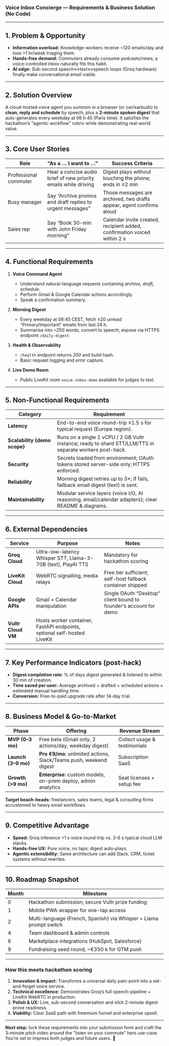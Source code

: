 ### Voice Inbox Concierge — Requirements & Business Solution (No Code)

---

## 1. Problem & Opportunity

- **Information overload:** Knowledge-workers receive \~120 emails/day and lose >1 hr/week triaging them.
- **Hands-free demand:** Commuters already consume podcasts/news; a voice-controlled inbox naturally fits this habit.
- **AI edge:** Sub-second speech↔text↔speech loops (Groq hardware) finally make conversational email viable.

---

## 2. Solution Overview

A cloud-hosted voice agent you summon in a browser (or car/earbuds) to **clean, reply and schedule** by speech, plus a **2-minute spoken digest** that auto-generates every weekday at 06 h 45 (Paris time).
It satisfies the hackathon’s “agentic workflow” rubric while demonstrating real-world value.

---

## 3. Core User Stories

| Role                  | “As a … I want to …”                                            | Success Criteria                                                         |
| --------------------- | --------------------------------------------------------------- | ------------------------------------------------------------------------ |
| Professional commuter | Hear a concise audio brief of new priority emails while driving | Digest plays without touching the phone; ends in ≤2 min                  |
| Busy manager          | Say “Archive promos and draft replies to urgent messages”       | Those messages are archived, two drafts appear, agent confirms aloud     |
| Sales rep             | Say “Book 30-min with John Friday morning”                      | Calendar invite created, recipient added, confirmation voiced within 2 s |

---

## 4. Functional Requirements

1. **Voice Command Agent**

   - Understand natural-language requests containing _archive, draft, schedule_.
   - Perform Gmail & Google Calendar actions accordingly.
   - Speak a confirmation summary.

2. **Morning Digest**

   - Every weekday at 06:45 CEST, fetch ≤20 unread “Primary/Important” emails from last 24 h.
   - Summarise into \~250 words; convert to speech; expose via HTTPS endpoint `/daily-digest`.

3. **Health & Observability**

   - `/health` endpoint returns _200_ and build hash.
   - Basic request logging and error capture.

4. **Live Demo Room**

   - Public LiveKit room `voice-inbox-demo` available for judges to test.

---

## 5. Non-Functional Requirements

| Category                     | Requirement                                                                                              |
| ---------------------------- | -------------------------------------------------------------------------------------------------------- |
| **Latency**                  | End-to-end voice round-trip ≤1.5 s for typical request (Europe region).                                  |
| **Scalability (demo scope)** | Runs on a single 1 vCPU / 2 GB Vultr instance; ready to shard STT/LLM/TTS in separate workers post-hack. |
| **Security**                 | Secrets loaded from environment; OAuth tokens stored server-side only; HTTPS enforced.                   |
| **Reliability**              | Morning digest retries up to 3×; if fails, fallback email digest (text) is sent.                         |
| **Maintainability**          | Modular service layers (voice I/O, AI reasoning, email/calendar adapters); clear README & diagrams.      |

---

## 6. External Dependencies

| Service            | Purpose                                                                 | Notes                                                             |
| ------------------ | ----------------------------------------------------------------------- | ----------------------------------------------------------------- |
| **Groq Cloud**     | Ultra-low-latency Whisper STT, Llama-3-70B (text), PlayAI TTS           | Mandatory for hackathon scoring                                   |
| **LiveKit Cloud**  | WebRTC signalling, media relays                                         | Free tier sufficient; self-host fallback container shipped        |
| **Google APIs**    | Gmail + Calendar manipulation                                           | Single OAuth “Desktop” client bound to founder’s account for demo |
| **Vultr Cloud VM** | Hosts worker container, FastAPI endpoints, optional self-hosted LiveKit |                                                                   |

---

## 7. Key Performance Indicators (post-hack)

- **Digest completion rate:** % of days digest generated & listened to within 30 min of creation.
- **Time saved per user:** Average archived + drafted + scheduled actions × estimated manual handling time.
- **Conversion:** Free-to-paid upgrade rate after 14-day trial.

---

## 8. Business Model & Go-to-Market

| Phase               | Offering                                                           | Revenue Stream               |
| ------------------- | ------------------------------------------------------------------ | ---------------------------- |
| **MVP (0–3 mo)**    | Free beta (Gmail only, 2 actions/day, weekday digest)              | Collect usage & testimonials |
| **Launch (3–9 mo)** | **Pro €9/mo**: unlimited actions, Slack/Teams push, weekend digest | Subscription SaaS            |
| **Growth (>9 mo)**  | **Enterprise**: custom models, on-prem deploy, admin analytics     | Seat licenses + setup fee    |

**Target beach-heads:** freelancers, sales teams, legal & consulting firms accustomed to heavy email workflows.

---

## 9. Competitive Advantage

- **Speed:** Groq inference <1 s voice round-trip vs. 3-6 s typical cloud LLM stacks.
- **Hands-free UX:** Pure voice, no taps; digest auto-plays.
- **Agentic extensibility:** Same architecture can add Slack, CRM, ticket systems without rewrites.

---

## 10. Roadmap Snapshot

| Month | Milestone                                                          |
| ----- | ------------------------------------------------------------------ |
| 0     | Hackathon submission; secure Vultr prize funding                   |
| 1     | Mobile PWA wrapper for one-tap access                              |
| 2     | Multi-language (French, Spanish) via Whisper + Llama prompt switch |
| 4     | Team dashboard & admin controls                                    |
| 6     | Marketplace integrations (HubSpot, Salesforce)                     |
| 9     | Fundraising seed round, \~€350 k for GTM push                      |

---

### How this meets hackathon scoring

1. **Innovation & impact:** Transforms a universal daily pain-point into a set-and-forget voice service.
2. **Technical excellence:** Demonstrates Groq’s full speech-pipeline + LiveKit WebRTC in production.
3. **Polish & UX:** Live, sub-second conversation and slick 2-minute digest prove readiness.
4. **Viability:** Clear SaaS path with freemium funnel and enterprise upsell.

---

**Next step:** lock these requirements into your submission form and craft the 3-minute pitch video around the “listen on your commute” hero use-case. You’re set to impress both judges and future users. 🚀
